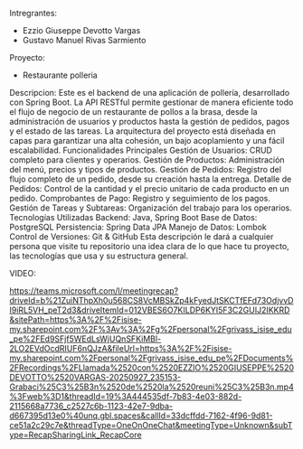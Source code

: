 Intregrantes:
- Ezzio Giuseppe Devotto Vargas
- Gustavo Manuel Rivas Sarmiento

Proyecto:
- Restaurante polleria

Descripcion:
Este es el backend de una aplicación de pollería, desarrollado con Spring Boot. La API RESTful permite gestionar de manera eficiente todo el flujo de negocio de un restaurante de pollos a la brasa, desde la administración de usuarios y productos hasta la gestión de pedidos, pagos y el estado de las tareas.
La arquitectura del proyecto está diseñada en capas para garantizar una alta cohesión, un bajo acoplamiento y una fácil escalabilidad.
Funcionalidades Principales
Gestión de Usuarios: CRUD completo para clientes y operarios.
Gestión de Productos: Administración del menú, precios y tipos de productos.
Gestión de Pedidos: Registro del flujo completo de un pedido, desde su creación hasta la entrega.
Detalle de Pedidos: Control de la cantidad y el precio unitario de cada producto en un pedido.
Comprobantes de Pago: Registro y seguimiento de los pagos.
Gestión de Tareas y Subtareas: Organización del trabajo para los operarios.
Tecnologías Utilizadas
Backend: Java, Spring Boot
Base de Datos: PostgreSQL
Persistencia: Spring Data JPA
Manejo de Datos: Lombok
Control de Versiones: Git & GitHub
Esta descripción le dará a cualquier persona que visite tu repositorio una idea clara de lo que hace tu proyecto, las tecnologías que usa y su estructura general.



VIDEO:

https://teams.microsoft.com/l/meetingrecap?driveId=b%21ZuiNThpXh0u568CS8VcMBSkZp4kFyedJtSKCTfEFd73OdjvvDI9iRL5VH_peT2d3&driveItemId=012VBES6O7KILDP6KYI5F3C2GUIJ2IKKRD&sitePath=https%3A%2F%2Fisise-my.sharepoint.com%2F%3Av%3A%2Fg%2Fpersonal%2Fgrivass_isise_edu_pe%2FEd9SFjf5WEdLsWjUQnSFKiMBl-2LO2EVdOcdRIUF6nQJzA&fileUrl=https%3A%2F%2Fisise-my.sharepoint.com%2Fpersonal%2Fgrivass_isise_edu_pe%2FDocuments%2FRecordings%2FLlamada%2520con%2520EZZIO%2520GIUSEPPE%2520DEVOTTO%2520VARGAS-20250927_235153-Grabaci%25C3%25B3n%2520de%2520la%2520reuni%25C3%25B3n.mp4%3Fweb%3D1&threadId=19%3A444535df-7b83-4e03-882d-2115668a7736_c2527c6b-1123-42e7-9dba-d667395d13e0%40unq.gbl.spaces&callId=33dcffdd-7162-4f96-9d81-ce51a2c29c7e&threadType=OneOnOneChat&meetingType=Unknown&subType=RecapSharingLink_RecapCore